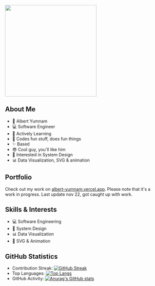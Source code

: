 <div id="header" align="left">
  <img src="https://media.giphy.com/media/wFCjddvAFptIID1YuM/giphy.gif" width="300"/>
</div>    
 
## About Me

- 🐸 Albert Yumnam
- 💻 Software Engineer
- 📖 Actively Learning
- 💖 Codes fun stuff, does fun things
- ✨ Based
- 😎 Cool guy, you'll like him
- 🤖 Interested in System Design
- 📊 Data Visualization, SVG & animation

## Portfolio

Check out my work on [albert-yumnam.vercel.app](https://albert-yumnam.vercel.app). Please note that it's a work in progress. Last update nov 22, got caught up with work.

## Skills & Interests

- 💻 Software Engineering
- 🤖 System Design
- 📊 Data Visualization
- 🎨 SVG & Animation

## GitHub Statistics

- Contribution Streak: [![GitHub Streak](https://streak-stats.demolab.com/?user=Albx68)](https://git.io/streak-stats)
- Top Languages: [![Top Langs](https://github-readme-stats.vercel.app/api/top-langs/?username=Albx68&layout=compact)](https://github.com/anuraghazra/github-readme-stats)
- GitHub Activity: [![Anurag's GitHub stats](https://github-readme-stats.vercel.app/api?username=Albx68)](https://github.com/anuraghazra/github-readme-stats)

